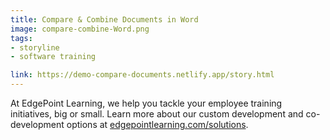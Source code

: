 ```yaml
---
title: Compare & Combine Documents in Word
image: compare-combine-Word.png
tags:
- storyline
- software training

link: https://demo-compare-documents.netlify.app/story.html
---
```


At EdgePoint Learning, we help you tackle your employee training initiatives, big or small. Learn more about our custom development and co-development options at [edgepointlearning.com/solutions](edgepointlearning.com/solutions).
